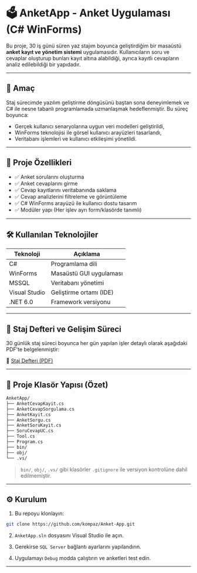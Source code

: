 # 🗳️ AnketApp - Anket Uygulaması (C# WinForms)

Bu proje, 30 iş günü süren yaz stajım boyunca geliştirdiğim bir masaüstü **anket kayıt ve yönetim sistemi** uygulamasıdır. Kullanıcıların soru ve cevaplar oluşturup bunları kayıt altına alabildiği, ayrıca kayıtlı cevapların analiz edilebildiği bir yapıdadır.

---

## 🎯 Amaç

Staj sürecimde yazılım geliştirme döngüsünü baştan sona deneyimlemek ve C# ile nesne tabanlı programlamada uzmanlaşmak hedeflenmiştir. Bu süreç boyunca:

- Gerçek kullanıcı senaryolarına uygun veri modelleri geliştirildi,
- WinForms teknolojisi ile görsel kullanıcı arayüzleri tasarlandı,
- Veritabanı işlemleri ve kullanıcı etkileşimi yönetildi.

---

## 🧩 Proje Özellikleri

- ✅ Anket sorularını oluşturma
- ✅ Anket cevaplarını girme
- ✅ Cevap kayıtlarını veritabanında saklama
- ✅ Cevap analizlerini filtreleme ve görüntüleme
- ✅ C# WinForms arayüzü ile kullanıcı dostu tasarım
- ✅ Modüler yapı (Her işlev ayrı form/klasörde tanımlı)

---

## 🛠️ Kullanılan Teknolojiler

| Teknoloji         | Açıklama                        |
|------------------|---------------------------------|
| C#               | Programlama dili                |
| WinForms         | Masaüstü GUI uygulaması         |
| MSSQL            | Veritabanı yönetimi             |
| Visual Studio    | Geliştirme ortamı (IDE)         |
| .NET 6.0         | Framework versiyonu             |

---

## 📎 Staj Defteri ve Gelişim Süreci

30 günlük staj süreci boyunca her gün yapılan işler detaylı olarak aşağıdaki PDF'te belgelenmiştir:

📄 [Staj Defteri (PDF)](./Staj-Defteri_Sinan.pdf)

---

## 📁 Proje Klasör Yapısı (Özet)

```bash
AnketApp/
├── AnketCevapKayit.cs
├── AnketCevapSorgulama.cs
├── AnketKayit.cs
├── AnketSorgu.cs
├── AnketSoruKayit.cs
├── SoruCevapUC.cs
├── Tool.cs
├── Program.cs
├── bin/
├── obj/
└── .vs/
```

> `bin/`, `obj/`, `.vs/` gibi klasörler `.gitignore` ile versiyon kontrolüne dahil edilmemiştir.

---

## ⚙️ Kurulum

1. Bu repoyu klonlayın:
```bash
git clone https://github.com/kompaz/Anket-App.git
```

2. `AnketApp.sln` dosyasını Visual Studio ile açın.

3. Gerekirse `SQL Server` bağlantı ayarlarını yapılandırın.

4. Uygulamayı `Debug` modda çalıştırın ve anketleri test edin.

---